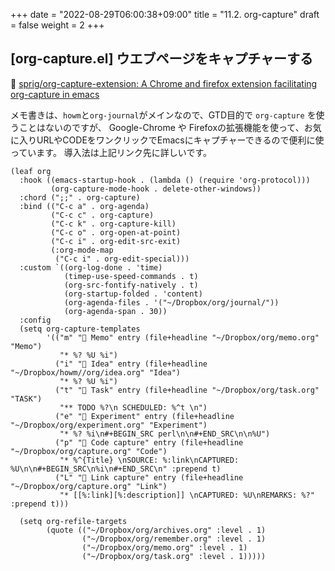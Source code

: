 +++
date = "2022-08-29T06:00:38+09:00"
title = "11.2. org-capture"
draft = false
weight = 2
+++
## [org-capture.el] ウエブページをキャプチャーする 
🔗 [sprig/org-capture-extension: A Chrome and firefox extension facilitating org-capture in emacs](https://github.com/sprig/org-capture-extension) 

メモ書きは、`howm`と`org-journal`がメインなので、GTD目的で `org-capture` を使うことはないのですが、
Google-Chrome や Firefoxの拡張機能を使って、お気に入りURLやCODEをワンクリックでEmacsにキャプチャーできるので便利に使っています。
導入法は上記リンク先に詳しいです。


```elisp
(leaf org
  :hook ((emacs-startup-hook . (lambda () (require 'org-protocol)))
		 (org-capture-mode-hook . delete-other-windows))
  :chord (";;" . org-capture)
  :bind (("C-c a" . org-agenda)
		 ("C-c c" . org-capture)
		 ("C-c k" . org-capture-kill)
		 ("C-c o" . org-open-at-point)
		 ("C-c i" . org-edit-src-exit)
		 (:org-mode-map
		  ("C-c i" . org-edit-special)))
  :custom `((org-log-done . 'time)
			(timep-use-speed-commands . t)
			(org-src-fontify-natively . t)
			(org-startup-folded . 'content)
			(org-agenda-files . '("~/Dropbox/org/journal/"))
			(org-agenda-span . 30))
  :config
  (setq org-capture-templates
		'(("m" " Memo" entry (file+headline "~/Dropbox/org/memo.org" "Memo")
		   "* %? %U %i")
		  ("i" " Idea" entry (file+headline "~/Dropbox/howm//org/idea.org" "Idea")
		   "* %? %U %i")
		  ("t" " Task" entry (file+headline "~/Dropbox/org/task.org" "TASK")
		   "** TODO %?\n SCHEDULED: %^t \n")
		  ("e" " Experiment" entry (file+headline "~/Dropbox/org/experiment.org" "Experiment")
		   "* %? %i\n#+BEGIN_SRC perl\n\n#+END_SRC\n\n%U")
		  ("p" " Code capture" entry (file+headline "~/Dropbox/org/capture.org" "Code")
		   "* %^{Title} \nSOURCE: %:link\nCAPTURED: %U\n\n#+BEGIN_SRC\n%i\n#+END_SRC\n" :prepend t)
		  ("L" " Link capture" entry (file+headline "~/Dropbox/org/capture.org" "Link")
		   "* [[%:link][%:description]] \nCAPTURED: %U\nREMARKS: %?" :prepend t)))

  (setq org-refile-targets
		(quote (("~/Dropbox/org/archives.org" :level . 1)
				("~/Dropbox/org/remember.org" :level . 1)
				("~/Dropbox/org/memo.org" :level . 1)
				("~/Dropbox/org/task.org" :level . 1)))))
```

